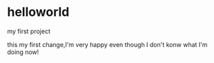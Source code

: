 # helloworld
my first project

this my first change,I'm very happy even though I don't konw what I'm doing now!
